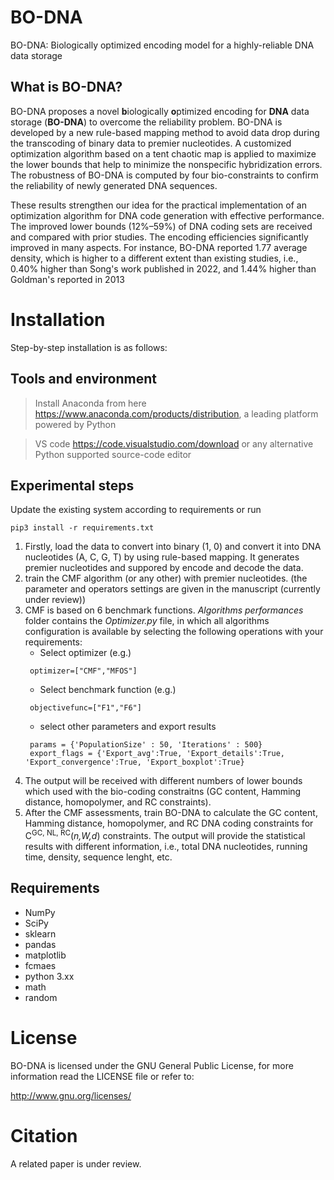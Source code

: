 # BO-DNA

BO-DNA: Biologically optimized encoding model for a highly-reliable DNA data storage

## What is BO-DNA?

BO-DNA proposes a novel **b**iologically **o**ptimized encoding for **DNA** data storage (**BO-DNA**) to overcome the reliability problem. BO-DNA is developed by a new rule-based mapping method to avoid data drop during the transcoding of binary data to premier nucleotides. A customized optimization algorithm based on a tent chaotic map is applied to maximize the lower bounds that help to minimize the nonspecific hybridization errors. The robustness of BO-DNA is computed by four bio-constraints to confirm the reliability of newly generated DNA sequences.

These results strengthen our idea for the practical implementation of an optimization algorithm for DNA code generation with effective performance. The improved lower bounds (12%–59%) of DNA coding sets are received and compared with prior studies. The encoding efficiencies significantly improved in many aspects. For instance, BO-DNA reported 1.77 average density, which is higher to a different extent than existing studies, i.e., 0.40% higher than Song's work published in 2022, and 1.44% higher than Goldman's reported in 2013

# Installation 

Step-by-step installation is as follows: 

## Tools and environment 

> Install Anaconda from here https://www.anaconda.com/products/distribution, a leading platform powered by Python 

> VS code https://code.visualstudio.com/download or any alternative Python supported source-code editor 


## Experimental steps 

Update the existing system according to requirements or run

```
pip3 install -r requirements.txt
```
1. Firstly, load the data to convert into binary (1, 0) and convert it into DNA nucleotides (A, C, G, T) by using rule-based mapping. It generates premier nucleotides and suppored by encode and decode the data.
2. train the CMF algorithm (or any other) with premier nucleotides.
(the parameter and operators settings are given in the manuscript (currently under review))
3. CMF is based on 6 benchmark functions. *Algorithms performances* folder contains the *Optimizer.py* file, in which all algorithms configuration is available by selecting the following operations with your requirements:
   - Select optimizer (e.g.)
   ```
    optimizer=["CMF","MFOS"]
   ``` 
   - Select benchmark function (e.g.) 
   ```
    objectivefunc=["F1","F6"] 
   ``` 
   - select other parameters and export results 
   ```
    params = {'PopulationSize' : 50, 'Iterations' : 500}
    export_flags = {'Export_avg':True, 'Export_details':True, 'Export_convergence':True, 'Export_boxplot':True}
   ``` 
4. The output will be received with different numbers of lower bounds which used with the bio-coding constraitns (GC content, Hamming distance, homopolymer, and RC constraints). 
5. After the CMF assessments, train BO-DNA to calculate the GC content, Hamming distance, homopolymer, and RC  DNA coding constraints for C<sup>GC, NL, RC</sup>(*n,W,d*) constraints. The output will provide the statistical results with different information, i.e., total DNA nucleotides, running time, density, sequence lenght, etc.


## Requirements

- NumPy
- SciPy
- sklearn
- pandas
- matplotlib
- fcmaes
- python 3.xx 
- math
- random 

# License

BO-DNA is licensed under the GNU General Public License, for more information read the LICENSE file or refer to:

http://www.gnu.org/licenses/

# Citation

A related paper is under review. 
